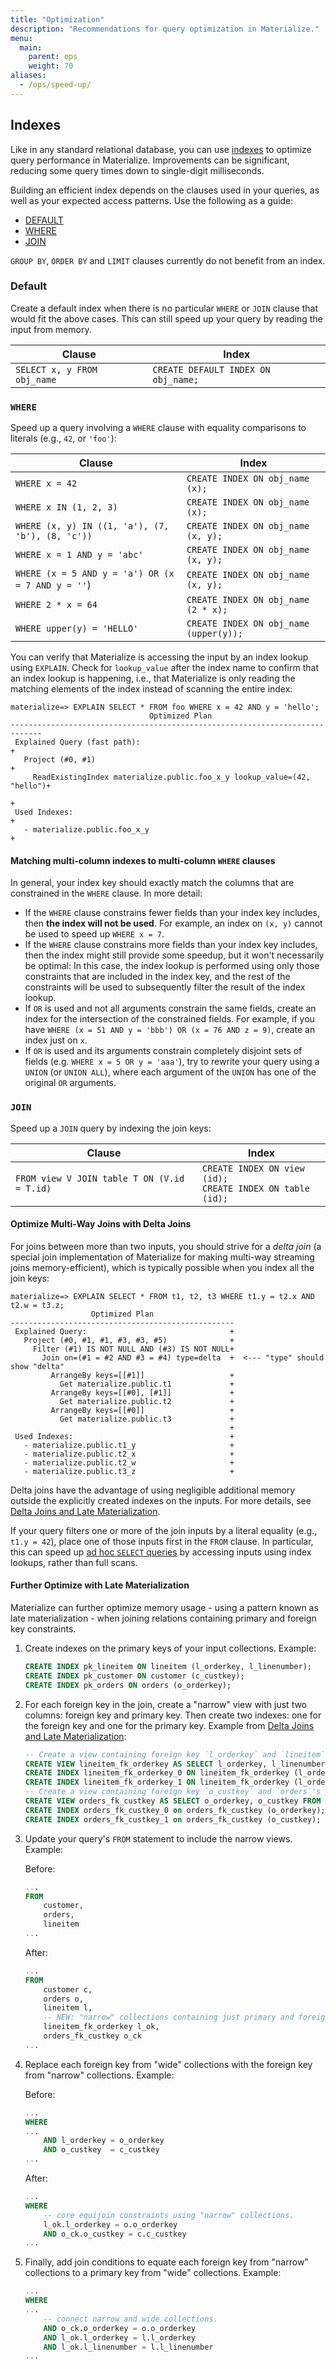 ```yaml
---
title: "Optimization"
description: "Recommendations for query optimization in Materialize."
menu:
  main:
    parent: ops
    weight: 70
aliases:
  - /ops/speed-up/
---
```


## Indexes

Like in any standard relational database, you can use [indexes](/overview/key-concepts/#indexes) to optimize query performance in Materialize. Improvements can be significant, reducing some query times down to single-digit milliseconds.

Building an efficient index depends on the clauses used in your queries, as well as your expected access patterns. Use the following as a guide:

* [DEFAULT](#default)
* [WHERE](#where)
* [JOIN](#join)

`GROUP BY`, `ORDER BY` and `LIMIT` clauses currently do not benefit from an index.

### Default

Create a default index when there is no particular `WHERE` or `JOIN` clause that would fit the above cases. This can still speed up your query by reading the input from memory.

Clause                                               | Index                               |
-----------------------------------------------------|-------------------------------------|
`SELECT x, y FROM obj_name`                          | `CREATE DEFAULT INDEX ON obj_name;` |

### `WHERE`
Speed up a query involving a `WHERE` clause with equality comparisons to literals (e.g., `42`, or `'foo'`):

| Clause                                            | Index                                    |
|---------------------------------------------------|------------------------------------------|
| `WHERE x = 42`                                    | `CREATE INDEX ON obj_name (x);`        |
| `WHERE x IN (1, 2, 3)`                            | `CREATE INDEX ON obj_name (x);`        |
| `WHERE (x, y) IN ((1, 'a'), (7, 'b'), (8, 'c'))`  | `CREATE INDEX ON obj_name (x, y);`     |
| `WHERE x = 1 AND y = 'abc'`                       | `CREATE INDEX ON obj_name (x, y);`     |
| `WHERE (x = 5 AND y = 'a') OR (x = 7 AND y = ''`) | `CREATE INDEX ON obj_name (x, y);`     |
| `WHERE 2 * x = 64`                                | `CREATE INDEX ON obj_name (2 * x);`    |
| `WHERE upper(y) = 'HELLO'`                        | `CREATE INDEX ON obj_name (upper(y));` |

You can verify that Materialize is accessing the input by an index lookup using `EXPLAIN`. Check for `lookup_value` after the index name to confirm that an index lookup is happening, i.e., that Materialize is only reading the matching elements of the index instead of scanning the entire index:
```
materialize=> EXPLAIN SELECT * FROM foo WHERE x = 42 AND y = 'hello';
                               Optimized Plan
-----------------------------------------------------------------------------
 Explained Query (fast path):                                               +
   Project (#0, #1)                                                         +
     ReadExistingIndex materialize.public.foo_x_y lookup_value=(42, "hello")+
                                                                            +
 Used Indexes:                                                              +
   - materialize.public.foo_x_y                                             +
```

#### Matching multi-column indexes to multi-column `WHERE` clauses

In general, your index key should exactly match the columns that are constrained in the `WHERE` clause. In more detail:
- If the `WHERE` clause constrains fewer fields than your index key includes, then **the index will not be used**. For example, an index on `(x, y)` cannot be used to speed up `WHERE x = 7`.
- If the `WHERE` clause constrains more fields than your index key includes, then the index might still provide some speedup, but it won't necessarily be optimal: In this case, the index lookup is performed using only those constraints that are included in the index key, and the rest of the constraints will be used to subsequently filter the result of the index lookup.
- If `OR` is used and not all arguments constrain the same fields, create an index for the intersection of the constrained fields. For example, if you have `WHERE (x = 51 AND y = 'bbb') OR (x = 76 AND z = 9)`, create an index just on `x`.
- If `OR` is used and its arguments constrain completely disjoint sets of fields (e.g. `WHERE x = 5 OR y = 'aaa'`), try to rewrite your query using a `UNION` (or `UNION ALL`), where each argument of the `UNION` has one of the original `OR` arguments.

### `JOIN`
Speed up a `JOIN` query by indexing the join keys:

Clause                                      | Index                                                                       |
--------------------------------------------|-----------------------------------------------------------------------------|
`FROM view V JOIN table T ON (V.id = T.id)` | `CREATE INDEX ON view (id);` <br /> `CREATE INDEX ON table (id);`           |

#### Optimize Multi-Way Joins with Delta Joins

For joins between more than two inputs, you should strive for a *delta join* (a special join implementation of Materialize for making multi-way streaming joins memory-efficient), which is typically possible when you index all the join keys:
```
materialize=> EXPLAIN SELECT * FROM t1, t2, t3 WHERE t1.y = t2.x AND t2.w = t3.z;
                  Optimized Plan
--------------------------------------------------
 Explained Query:                                +
   Project (#0, #1, #1, #3, #3, #5)              +
     Filter (#1) IS NOT NULL AND (#3) IS NOT NULL+
       Join on=(#1 = #2 AND #3 = #4) type=delta  +  <--- "type" should show "delta"
         ArrangeBy keys=[[#1]]                   +
           Get materialize.public.t1             +
         ArrangeBy keys=[[#0], [#1]]             +
           Get materialize.public.t2             +
         ArrangeBy keys=[[#0]]                   +
           Get materialize.public.t3             +
                                                 +
 Used Indexes:                                   +
   - materialize.public.t1_y                     +
   - materialize.public.t2_x                     +
   - materialize.public.t2_w                     +
   - materialize.public.t3_z                     +
```
Delta joins have the advantage of using negligible additional memory outside the explicitly created indexes on the inputs. For more details, see [Delta Joins and Late Materialization](/overview/delta-joins).

If your query filters one or more of the join inputs by a literal equality (e.g., `t1.y = 42`), place one of those inputs first in the `FROM` clause. In particular, this can speed up [ad hoc `SELECT` queries](/sql/select/#ad-hoc-queries) by accessing inputs using index lookups, rather than full scans.

#### Further Optimize with Late Materialization

Materialize can further optimize memory usage - using a pattern known as late materialization - when joining relations containing primary and foreign key constraints.

1. Create indexes on the primary keys of your input collections. Example:
    ```sql
    CREATE INDEX pk_lineitem ON lineitem (l_orderkey, l_linenumber);
    CREATE INDEX pk_customer ON customer (c_custkey);
    CREATE INDEX pk_orders ON orders (o_orderkey);
    ```
2. For each foreign key in the join, create a "narrow" view with just two columns: foreign key and primary key. Then create two indexes: one for the foreign key and one for the primary key. Example from [Delta Joins and Late Materialization](/overview/delta-joins):
    ```sql
    -- Create a view containing foreign key `l_orderkey` and `lineitem`'s composite primary key (l_orderkey, l_linenumber).
    CREATE VIEW lineitem_fk_orderkey AS SELECT l_orderkey, l_linenumber FROM lineitem;
    CREATE INDEX lineitem_fk_orderkey_0 ON lineitem_fk_orderkey (l_orderkey, l_linenumber);
    CREATE INDEX lineitem_fk_orderkey_1 ON lineitem_fk_orderkey (l_orderkey);
    -- Create a view containing foreign key `o_custkey` and `orders`'s primary key `o_orderkey`.
    CREATE VIEW orders_fk_custkey AS SELECT o_orderkey, o_custkey FROM orders;
    CREATE INDEX orders_fk_custkey_0 on orders_fk_custkey (o_orderkey);
    CREATE INDEX orders_fk_custkey_1 on orders_fk_custkey (o_custkey);
    ```
3. Update your query's `FROM` statement to include the narrow views. Example:
    
    Before:
    ```sql
    ...
    FROM
        customer,
        orders,
        lineitem
    ...
    ```
    After:
    ```sql
    ...
    FROM
        customer c,
        orders o,
        lineitem l,
        -- NEW: "narrow" collections containing just primary and foreign keys.
        lineitem_fk_orderkey l_ok,
        orders_fk_custkey o_ck
    ...
    ```
4. Replace each foreign key from "wide" collections with the foreign key from "narrow" collections. Example:
    
    Before:
    ```sql
    ...
    WHERE
    ...
        AND l_orderkey = o_orderkey
        AND o_custkey  = c_custkey
    ...
    ```
    After:
    ```sql
    ...
    WHERE
        -- core equijoin constraints using "narrow" collections.
        l_ok.l_orderkey = o.o_orderkey
        AND o_ck.o_custkey = c.c_custkey
    ...
    ```
5. Finally, add join conditions to equate each foreign key from "narrow" collections to a primary key from "wide" collections. Example:
    ```sql
    ...
    WHERE
    ...
        -- connect narrow and wide collections.
        AND o_ck.o_orderkey = o.o_orderkey
        AND l_ok.l_orderkey = l.l_orderkey
        AND l_ok.l_linenumber = l.l_linenumber
    ...
    ```


